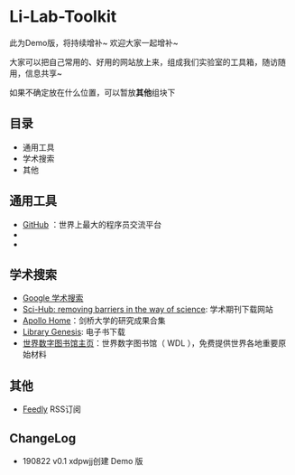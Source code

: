 # Li-Lab-Toolkit

此为Demo版，将持续增补~ 欢迎大家一起增补~

大家可以把自己常用的、好用的网站放上来，组成我们实验室的工具箱，随访随用，信息共享~

如果不确定放在什么位置，可以暂放**其他**组块下

## 目录

- 通用工具
- 学术搜索
- 其他

## 通用工具

- [GitHub](https://github.com/) ：世界上最大的程序员交流平台
- []()
- []()

## 学术搜索

- [Google 学术搜索](https://scholar.google.com/) 
- [Sci-Hub: removing barriers in the way of science](http://sci-hub.tw/): 学术期刊下载网站
- [Apollo Home](https://www.repository.cam.ac.uk/)：剑桥大学的研究成果合集
- [Library Genesis](http://gen.lib.rus.ec/): 电子书下载
- [世界数字图书馆主页](https://www.wdl.org/zh/)：世界数字图书馆（ WDL ），免费提供世界各地重要原始材料

## 其他

- [Feedly](https://feedly.com/) RSS订阅

## ChangeLog

- 190822 v0.1 xdpwjj创建 Demo 版
